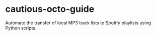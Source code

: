 # cautious-octo-guide
Automate the transfer of local MP3 track lists to Spotify playlists using Python scripts.
